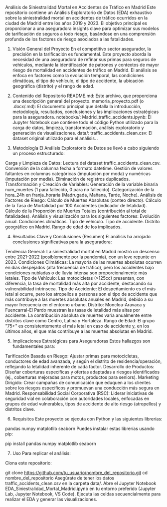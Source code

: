 
Análisis de Siniestralidad Mortal en Accidentes de Tráfico en Madrid
Este repositorio contiene un Análisis Exploratorio de Datos (EDA) exhaustivo sobre la siniestralidad mortal en accidentes de tráfico ocurridos en la ciudad de Madrid entre los años 2019 y 2023. El objetivo principal es proporcionar a una aseguradora insights clave para optimizar sus modelos de tarificación de seguros a todo riesgo, basándose en una comprensión profunda de los factores de riesgo asociados a las fatalidades.

1. Visión General del Proyecto
En el competitivo sector asegurador, la precisión en la tarificación es fundamental. Este proyecto aborda la necesidad de una aseguradora de refinar sus primas para seguros de vehículos, mediante la identificación de patrones y contextos de mayor riesgo de mortalidad en accidentes de tráfico en Madrid. El análisis se enfoca en factores como la evolución temporal, las condiciones climáticas, el tipo de vehículo, el tipo de accidente, la ubicación geográfica (distrito) y el rango de edad.

2. Contenido del Repositorio
README.md: Este archivo, que proporciona una descripción general del proyecto.
memoria_proyecto.pdf (o .docx/.md): El documento principal que detalla la introducción, metodología, resultados, conclusiones y las implicaciones estratégicas para la aseguradora.
notebooks/:
Madrid_traffic_accidents.ipynb: El Jupyter Notebook que contiene todo el código Python utilizado para la carga de datos, limpieza, transformación, análisis exploratorio y generación de visualizaciones.
data/:
traffic_accidents_clean.csv: El dataset original utilizado para el análisis.
.
3. Metodología
El Análisis Exploratorio de Datos se llevó a cabo siguiendo un proceso estructurado:

Carga y Limpieza de Datos:
Lectura del dataset traffic_accidents_clean.csv.
Conversión de la columna fecha a formato datetime.
Gestión de valores faltantes en columnas categóricas (imputación por moda) y numéricas (imputación por media).
Eliminación de registros duplicados.
Transformación y Creación de Variables:
Generación de la variable binaria num_muertes (1 para fallecido, 0 para no fallecido).
Categorización de la hora_24h en franja_horaria (Madrugada, Mañana, Tarde, Noche).
Análisis de Factores de Riesgo:
Cálculo de Muertes Absolutas (conteo directo).
Cálculo de la Tasa de Mortalidad por 100 Accidentes (indicador de letalidad).
Cálculo de la Proporción de Muertes Totales (contribución al total de fatalidades).
Análisis y visualización para los siguientes factores:
Evolución anual.
Condiciones climáticas.
Tipo de vehículo.
Tipo de accidente.
Distrito geográfico en Madrid.
Rango de edad de los implicados.

4. Resultados Clave y Conclusiones (Resumen)
El análisis ha arrojado conclusiones significativas para la aseguradora:

Tendencia General: La siniestralidad mortal en Madrid mostró un descenso entre 2021-2022 (posiblemente por la pandemia), con un leve repunte en 2023.
Condiciones Climáticas: La mayoría de las muertes absolutas ocurren en días despejados (alta frecuencia de tráfico), pero los accidentes bajo condiciones nubladas o de lluvia intensa son proporcionalmente más letales.
Tipo de Vehículo: Las motocicletas (>125cc) presentan, con diferencia, la tasa de mortalidad más alta por accidente, destacando su vulnerabilidad intrínseca.
Tipo de Accidente: El despeñamiento es el más letal si ocurre, pero los atropellos a personas son el tipo de accidente que más contribuye a las muertes absolutas anuales en Madrid, debido a su mayor frecuencia en el entorno urbano.
Distrito: Moncloa-Aravaca y Fuencarral-El Pardo muestran las tasas de letalidad más altas por accidente. La contribución absoluta de muertes varía anualmente entre distritos clave como Centro, Latina y Hortaleza.
Rango de Edad: El grupo "75+" es consistentemente el más letal en caso de accidente y, en los últimos años, el que más contribuye a las muertes absolutas en Madrid.

5. Implicaciones Estratégicas para Aseguradoras
Estos hallazgos son fundamentales para:

Tarificación Basada en Riesgo: Ajustar primas para motocicletas, conductores de edad avanzada, y según el distrito de residencia/operación, reflejando la letalidad inherente de cada factor.
Desarrollo de Productos: Diseñar coberturas específicas y ofertas adaptadas a riesgos identificados (ej., coberturas mejoradas para motos, productos para seniors).
Marketing Dirigido: Crear campañas de comunicación que eduquen a los clientes sobre los riesgos específicos y promuevan una conducción más segura en Madrid.
Responsabilidad Social Corporativa (RSC): Liderar iniciativas de seguridad vial en colaboración con autoridades locales, enfocadas en grupos de edad vulnerables, tipos de accidente de alto riesgo (atropellos) y distritos clave.

6. Requisitos
Este proyecto se ejecuta con Python y las siguientes librerías:

pandas
numpy
matplotlib
seaborn
Puedes instalar estas librerías usando pip:

pip install pandas numpy matplotlib seaborn

7. Uso
Para replicar el análisis:

Clona este repositorio:


git clone https://github.com/tu_usuario/nombre_del_repositorio.git
cd nombre_del_repositorio
Asegúrate de tener los datos traffic_accidents_clean.csv en la carpeta data/.
Abre el Jupyter Notebook EDA_Siniestralidad_Mortal_Madrid.ipynb en tu entorno preferido (Jupyter Lab, Jupyter Notebook, VS Code).
Ejecuta las celdas secuencialmente para realizar el EDA y generar las visualizaciones.